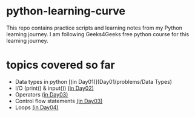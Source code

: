 # python-learning-curve
This repo contains practice scripts and learning notes from my Python learning journey.
I am following Geeks4Geeks free python course for this learning journey.

# topics covered so far 
- Data types in python [(in Day01)](Day01/problems/Data Types)
- I/O (print() & input()) [(in Day02)](Day02)
- Operators [(in Day03)](Day03)
- Control flow statements [(in Day03)](Day03/problems/)
- Loops [(in Day04)](Day04)
